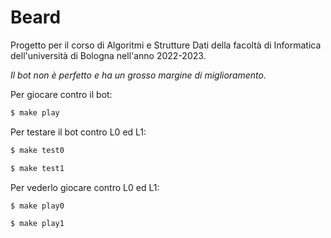 # Beard

Progetto per il corso di Algoritmi e Strutture Dati della facoltà di Informatica dell'università di Bologna nell'anno 2022-2023.

*Il bot non è perfetto e ha un grosso margine di miglioramento.*


Per giocare contro il bot:

```bash
$ make play
```

Per testare il bot contro L0 ed L1:

```bash
$ make test0
```

```bash
$ make test1
```

Per vederlo giocare contro L0 ed L1:

```bash
$ make play0
```

```bash
$ make play1
```
